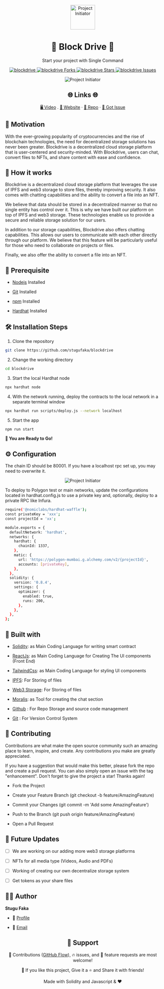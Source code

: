<p align="center">
  <a href="https://github.com/king-technologies/Project-Initiator" title="Project Initiator">
    <img src="./src/assets/productify-logo.svg" width="80px" alt="Project Initiator"/>
  </a>
</p>
<h1 align="center">🌟 Block Drive 🌟</h1>
<p align="center">Start your project with Single Command</p>

<p align="center">
<a href="https://github.com/stugufaka/blockdrive/blob/master/LICENSE" title="License">
<img src="https://img.shields.io/github/license/stugufaka/blockdrive" alt="blockdrive"/>
</a>
<a href="https://github.com/stugufaka/blockdrive/fork" title="Forks">
<img src="https://img.shields.io/github/forks/stugufaka/blockdrive" alt="blockdrive Forks"/>
</a>
<a href="https://github.com/stugufaka/blockdrive" title="Stars">
<img src="https://img.shields.io/github/stars/stugufaka/blockdrive" alt="blockdrive Stars"/>
</a>
<a href="https://img.shields.io/github/stars/stugufaka/blockdrive/issues" title="Issues">
<img src="  https://img.shields.io/github/issues/stugufaka/blockdrive" alt="blockdrive Issues"/>
</a>

</a>
</p>

<p align="center" title="Project Initiator"><img src="./src/assets/bd.png" alt="Project Initiator"/></p>

<h2 align="center">🌐 Links 🌐</h2>
<p align="center">
    <a href="https://youtu.be/ud4P45zhCk0" title="">🖥️ Video</a>
    .
    <a href="https://youtu.be/ud4P45zhCk0" title="">🔗 Website</a>
    ·
    <a href="https://github.com/stugufaka/blockdrive" title="">📂 Repo</a>
    ·
    <a href="https://github.com/stugufaka/blockdrive" title="🐛Report Bug/🎊Request Feature">🚀 Got Issue</a>
</p>

## 💪 Motivation

With the ever-growing popularity of cryptocurrencies and the rise of blockchain technologies, the need for decentralized storage solutions has never been greater. Blockdrive is a decentralized cloud storage platform that is user-centered and security-minded. With Blockdrive, users can chat, convert files to NFTs, and share content with ease and confidence.

## 🚀 How it works

Blockdrive is a decentralized cloud storage platform that leverages the use of IPFS and web3 storage to store files, thereby improving security. It also comes with chatting capabilities and the ability to convert a file into an NFT.

We believe that data should be stored in a decentralized manner so that no single entity has control over it. This is why we have built our platform on top of IPFS and web3 storage. These technologies enable us to provide a secure and reliable storage solution for our users.

In addition to our storage capabilities, Blockdrive also offers chatting capabilities. This allows our users to communicate with each other directly through our platform. We believe that this feature will be particularly useful for those who need to collaborate on projects or files.

Finally, we also offer the ability to convert a file into an NFT.

## 🦋 Prerequisite

- [Nodejs](https://nodejs.org/en// "Node") Installed

- [Git](https://git-scm.com/ "Git OFficial") Installed

- [npm](https://www.npmjs.com/ "npm ") Installed

- [Hardhat](https://hardhat.org/ "Hardhat ") Installed

## 🛠️ Installation Steps

1. Clone the repository

```Bash
git clone https://github.com/stugufaka/blockdrive
```

2. Change the working directory

```Bash
cd blockdrive
```

3. Start the local Hardhat node

```Bash
npx hardhat node
```

4. With the network running, deploy the contracts to the local network in a separate terminal window

```Bash
npx hardhat run scripts/deploy.js --network localhost
```

5. Start the app

```Bash
npm run start
```

**🎇 You are Ready to Go!**

## ⚙️ Configuration

The chain ID should be 80001. If you have a localhost rpc set up, you may need to overwrite it.

<p align="center" title="Project Initiator"><img src="./src/assets/rpc.jpg" alt="Project Initiator"/></p>

To deploy to Polygon test or main networks, update the configurations located in hardhat.config.js to use a private key and, optionally, deploy to a private RPC like Infura.

```Bash
require('@nomiclabs/hardhat-waffle');
const privateKey = 'xxx';
const projectId = 'xx';

module.exports = {
  defaultNetwork: 'hardhat',
  networks: {
    hardhat: {
      chainId: 1337,
    },
    matic: {
      url: 'https://polygon-mumbai.g.alchemy.com/v2/{projectId}',
      accounts: [privateKey],
    },
  },
  solidity: {
    version: '0.8.4',
    settings: {
      optimizer: {
        enabled: true,
        runs: 200,
      },
    },
  },
};
```

## 👷 Built with

- [Solidity](https://docs.soliditylang.org/en/v0.8.17/ "Solidity"): as Main Coding Language for writing smart contract

- [ReactJs](https://reactjs.org/ "React Js"): as Main Coding Language for Creating The UI components (Front End)

- [TailwindCss](https://tailwindcss.com/ "Tailwind Css"): as Main Coding Language for styling UI components

- [IPFS](https://ipfs.tech/ "IPFS"): For Storing of files

- [Web3 Storage](https://www.google.com/search?q=web3storage "Web3 Storage"): For Storing of files

- [Moralis](https://moralis.io/ "Moralis"): as Tool for creating the chat section

- [Github](https://github.com/ "Github") : For Repo Storage and source code management

- [Git](https://git-scm.com/ "Git") : For Version Control System

## 📂 Contributing

Contributions are what make the open source community such an amazing place to learn, inspire, and create. Any contributions you make are greatly appreciated.

If you have a suggestion that would make this better, please fork the repo and create a pull request. You can also simply open an issue with the tag "enhancement". Don't forget to give the project a star! Thanks again!

- Fork the Project

- Create your Feature Branch (git checkout -b feature/AmazingFeature)

- Commit your Changes (git commit -m 'Add some AmazingFeature')

- Push to the Branch (git push origin feature/AmazingFeature)

- Open a Pull Request

## 🎊 Future Updates

- [ ] We are working on our adding more web3 storage platforms

- [ ] NFTs for all media type (Videos, Audio and PDFs)

- [ ] Working of creating our own decentralize storage system

- [ ] Get tokens as your share files

## 🧑🏻 Author

**Stugu Faka**

- 🌌 [Profile](https://github.com/stugufaka "Stugu Faka")

- 🏮 [Email](stugufaka@gmail.com "Hi!")

<h2 align="center">🤝 Support</h2>

<p align="center">🎀 Contributions (<a href="https://guides.github.com/introduction/flow" title="GitHub flow">GitHub Flow</a>), 🔥 issues, and 🥮 feature requests are most welcome!</p>

<p align="center">💙 If you like this project, Give it a ⭐ and Share it with friends!</p>

<p align="center">Made with Solidity and Javascript & ❤️ </p>
